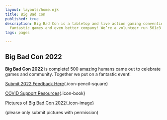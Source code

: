 ```yaml
---
layout: layouts/home.njk
title: Big Bad Con
published: true
description: Big Bad Con is a tabletop and live action gaming convention featuring
  fantastic games and even better company! We’re a volunteer run 501c3 non-profit!
tags: pages

---
```

## Big Bad Con 2022

**Big Bad Con 2022** is complete! 500 amazing humans came out to celebrate games and community. Together we put on a fantastic event!

[Submit 2022 Feedback Here](https://bigbadcon.com/feedback){.icon-pencil-square}

[COVID Support Resources](https://www.bigbadcon.com/covid-19-support-resources/){.icon-book}

[Pictures of Big Bad Con 2022](https://photos.app.goo.gl/Dr1BMhnSsVoYjMr26){.icon-image}

(please only submit pictures with permission)